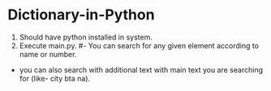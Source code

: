 # Dictionary-in-Python
1. Should have python installed in system.
2. Execute main.py.
#- You can search for any given element according to name or number. 
- you can also search with additional text with main text you are searching for (like- city bta na).
